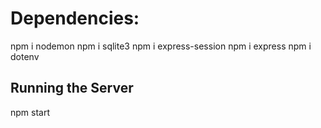 # Dependencies:
npm i nodemon
npm i sqlite3
npm i express-session
npm i express
npm i dotenv

## Running the Server

 npm start
